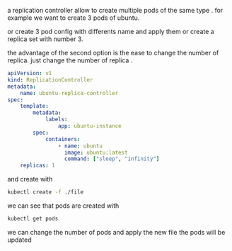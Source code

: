 a replication controller allow to create multiple pods of the same type .
for example we want to create 3 pods of ubuntu.

or create 3 pod config with differents name and apply them
or create a replica set with number 3.

the advantage of the second option is the ease to change the number of replica.
just change the number of replica .

```yml
apiVersion: v1
kind: ReplicationController
metadata:
    name: ubuntu-replica-controller
spec:
    template:
        metadata:
            labels:
                app: ubuntu-instance
        spec:
            containers:
                - name: ubuntu
                  image: ubuntu:latest
                  command: ["sleep", "infinity"]
    replicas: 1
```

and create with

```bash
kubectl create -f ./file
```

we can see that pods are created with

```bash
kubectl get pods
```

we can change the number of pods and apply the new file the pods will be updated
